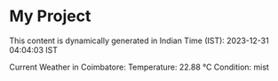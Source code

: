 # My Project

This content is dynamically generated in Indian Time (IST): 2023-12-31 04:04:03 IST


Current Weather in Coimbatore:
Temperature: 22.88 °C
Condition: mist
